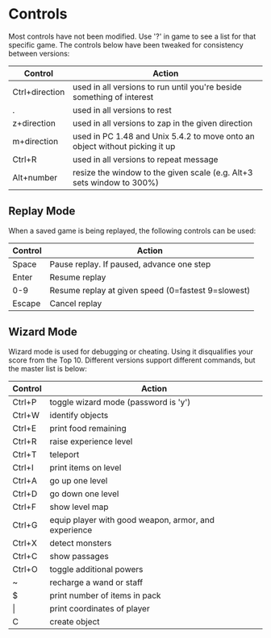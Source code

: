 Controls
========
Most controls have not been modified.  Use '?' in game to see a list for that specific game.  The controls below have been tweaked for consistency between versions:

| Control        | Action
|----------------|----------------------------------------------------------------------------
| Ctrl+direction | used in all versions to run until you're beside something of interest
| .              | used in all versions to rest
| z+direction    | used in all versions to zap in the given direction
| m+direction    | used in PC 1.48 and Unix 5.4.2 to move onto an object without picking it up
| Ctrl+R         | used in all versions to repeat message
| Alt+number     | resize the window to the given scale (e.g. Alt+3 sets window to 300%)

Replay Mode
-----------
When a saved game is being replayed, the following controls can be used:

| Control  | Action
|----------|---------------------------------------------------
| Space    | Pause replay.  If paused, advance one step
| Enter    | Resume replay
| 0-9      | Resume replay at given speed (0=fastest 9=slowest)
| Escape   | Cancel replay

Wizard Mode
-----------
Wizard mode is used for debugging or cheating.  Using it disqualifies your score from the Top 10.  Different versions support different commands, but the master list is below:

| Control | Action
|---------|-----------------------------------------------------
| Ctrl+P  | toggle wizard mode (password is 'y')
| Ctrl+W  | identify objects
| Ctrl+E  | print food remaining
| Ctrl+R  | raise experience level
| Ctrl+T  | teleport
| Ctrl+I  | print items on level
| Ctrl+A  | go up one level
| Ctrl+D  | go down one level
| Ctrl+F  | show level map
| Ctrl+G  | equip player with good weapon, armor, and experience
| Ctrl+X  | detect monsters
| Ctrl+C  | show passages
| Ctrl+O  | toggle additional powers
| ~       | recharge a wand or staff
| $       | print number of items in pack
| &#124;  | print coordinates of player
| C       | create object

